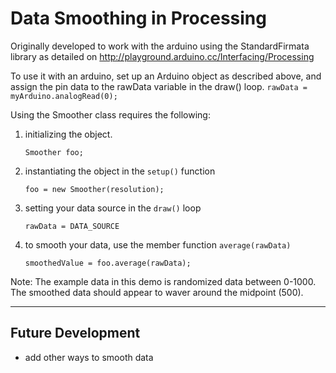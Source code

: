 # Data Smoothing in Processing

Originally developed to work with the arduino using the StandardFirmata library as detailed on http://playground.arduino.cc/Interfacing/Processing

To use it with an arduino, set up an Arduino object as described above, and assign the pin data to the rawData variable in the draw() loop. 
`rawData = myArduino.analogRead(0);`

Using the Smoother class requires the following:

1. initializing the object. 

    `Smoother foo;`

2. instantiating the object in the `setup()` function 

    `foo = new Smoother(resolution);`

3. setting your data source in the `draw()` loop 

    `rawData = DATA_SOURCE`

4. to smooth your data, use the member function `average(rawData)`

    `smoothedValue = foo.average(rawData);`
   
Note: The example data in this demo is randomized data between 0-1000. The smoothed data should appear to waver around the midpoint (500).

------

## Future Development

* add other ways to smooth data